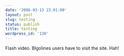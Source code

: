 ```yaml
---
date: '2006-03-13 23:01:00'
layout: post
slug: testing
status: publish
title: testing
wordpress_id: '130'
---
```





  

Flash video. Blgolines users have to visit the site. Hah!
